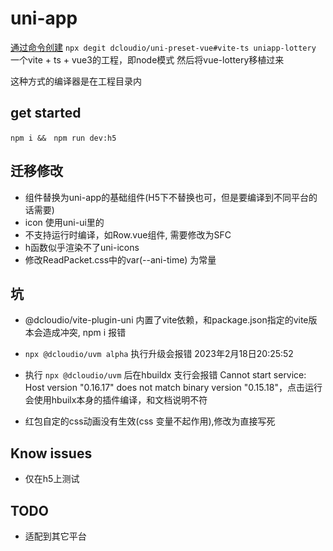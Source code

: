 # uni-app

[通过命令创建](https://uniapp.dcloud.net.cn/quickstart-cli.html)
`npx degit dcloudio/uni-preset-vue#vite-ts uniapp-lottery`
一个vite + ts + vue3的工程，即node模式
然后将vue-lottery移植过来

这种方式的编译器是在工程目录内

## get started

`npm i &&　npm run dev:h5`

## 迁移修改

* 组件替换为uni-app的基础组件(H5下不替换也可，但是要编译到不同平台的话需要)
* icon 使用uni-ui里的
* 不支持运行时编译，如Row.vue组件, 需要修改为SFC
* h函数似乎渲染不了uni-icons
* 修改ReadPacket.css中的var(--ani-time) 为常量

## 坑

* @dcloudio/vite-plugin-uni 内置了vite依赖，和package.json指定的vite版本会造成冲突, npm i 报错

* `npx @dcloudio/uvm alpha` 执行升级会报错 2023年2月18日20:25:52

* 执行 `npx @dcloudio/uvm` 后在hbuildx 支行会报错 Cannot start service: Host version "0.16.17" does not match binary version "0.15.18"，点击运行会使用hbuilx本身的插件编译，和文档说明不符

* 红包自定的css动画没有生效(css 变量不起作用),修改为直接写死

## Know issues

* 仅在h5上测试

## TODO

* 适配到其它平台
